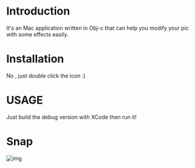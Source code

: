Introduction
============

It's an Mac application written in Obj-c that can help you modify your pic with some effects easily.

Installation
============

No , just double click the icon :)

USAGE
=====

  Just build the debug version with XCode then run it!

Snap
====
![img](http://images.plurk.com/3626549_0e1fd30c1c9f50d5998721c0edf526b4.jpg)
